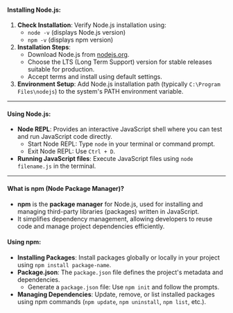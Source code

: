 

#### Installing Node.js:
1. **Check Installation**: Verify Node.js installation using:
   - `node -v` (displays Node.js version)
   - `npm -v` (displays npm version)
2. **Installation Steps**:
   - Download Node.js from [nodejs.org](https://nodejs.org).
   - Choose the LTS (Long Term Support) version for stable releases suitable for production.
   - Accept terms and install using default settings.
3. **Environment Setup**: Add Node.js installation path (typically `C:\Program Files\nodejs`) to the system's PATH environment variable.

---

#### Using Node.js:
- **Node REPL**: Provides an interactive JavaScript shell where you can test and run JavaScript code directly.
  - Start Node REPL: Type `node` in your terminal or command prompt.
  - Exit Node REPL: Use `Ctrl + D`.
- **Running JavaScript files**: Execute JavaScript files using `node filename.js` in the terminal.
---

#### What is npm (Node Package Manager)?
- **npm** is the **package manager** for Node.js, used for installing and managing third-party libraries (packages) written in JavaScript.
- It simplifies dependency management, allowing developers to reuse code and manage project dependencies efficiently.

#### Using npm:
- **Installing Packages**: Install packages globally or locally in your project using `npm install package-name`.
- **Package.json**: The `package.json` file defines the project's metadata and dependencies.
  - Generate a `package.json` file: Use `npm init` and follow the prompts.
- **Managing Dependencies**: Update, remove, or list installed packages using npm commands (`npm update`, `npm uninstall`, `npm list`, etc.).
